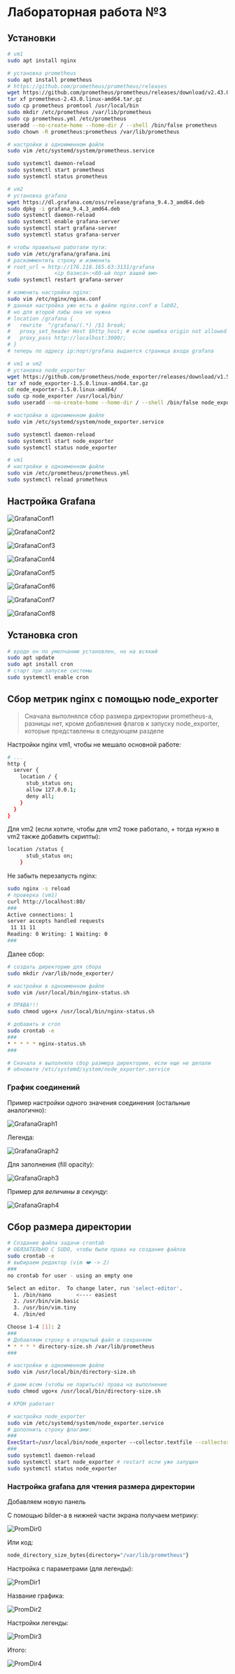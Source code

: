 # Лабораторная работа №3

## Установки

```bash
# vm1
sudo apt install nginx

# установка prometheus
sudo apt install prometheus
# https://github.com/prometheus/prometheus/releases
wget https://github.com/prometheus/prometheus/releases/download/v2.43.0/prometheus-2.43.0.linux-amd64.tar.gz
tar xf prometheus-2.43.0.linux-amd64.tar.gz
sudo cp prometheus promtool /usr/local/bin
sudo mkdir /etc/prometheus /var/lib/prometheus
sudo cp prometheus.yml /etc/prometheus
useradd --no-create-home --home-dir / --shell /bin/false prometheus
sudo chown -R prometheus:prometheus /var/lib/prometheus

# настройки в одноименном файле
sudo vim /etc/systemd/system/prometheus.service

sudo systemctl daemon-reload
sudo systemctl start prometheus
sudo systemctl status prometheus

# vm2
# установка grafana
wget https://dl.grafana.com/oss/release/grafana_9.4.3_amd64.deb
sudo dpkg -i grafana_9.4.3_amd64.deb
sudo systemctl daemon-reload
sudo systemctl enable grafana-server
sudo systemctl start grafana-server
sudo systemctl status grafana-server

# чтобы правильно работали пути:
sudo vim /etc/grafana/grafana.ini
# раскомментить строку и изменить
# root_url = http://176.118.165.63:3131/grafana
#              <ip_базиса>:<80-ый порт вашей вм>
sudo systemctl restart grafana-server

# изменить настройки nginx:
sudo vim /etc/nginx/nginx.conf
# данная настройка уже есть в файле nginx.conf в lab02,
# но для второй лабы она не нужна
# location /grafana {
#   rewrite  ^/grafana/(.*) /$1 break;
#   proxy_set_header Host $http_host; # если ошибка origin not allowed
#   proxy_pass http://localhost:3000/;
# }
# теперь по адресу ip:порт/grafana выдается страница входа grafana

# vm1 и vm2
# установка node_exporter
wget https://github.com/prometheus/node_exporter/releases/download/v1.5.0/node_exporter-1.5.0.linux-amd64.tar.gz
tar xf node_exporter-1.5.0.linux-amd64.tar.gz
cd node_exporter-1.5.0.linux-amd64/
sudo cp node_exporter /usr/local/bin/
sudo useradd --no-create-home --home-dir / --shell /bin/false node_exporter

# настройки в одноименном файле
sudo vim /etc/systemd/system/node_exporter.service

sudo systemctl daemon-reload
sudo systemctl start node_exporter
sudo systemctl status node_exporter

# vm1
# настройки в одноименном файле
sudo vim /etc/prometheus/prometheus.yml
sudo systemctl reload prometheus
```

## Настройка Grafana
![GrafanaConf1](https://user-images.githubusercontent.com/61819948/229065490-ee2e9519-d446-4cd1-809f-681cef22d360.png)

![GrafanaConf2](https://user-images.githubusercontent.com/61819948/229065664-ed825764-8f15-4f4c-93e3-e7af61d6dec2.png)

![GrafanaConf3](https://user-images.githubusercontent.com/61819948/229065758-b2de0f3f-41be-4b8f-86b6-fe50f2cb5ac2.png)

![GrafanaConf4](https://user-images.githubusercontent.com/61819948/229065784-49f6c90d-7142-4d2c-b291-fc2de219edb3.png)

![GrafanaConf5](https://user-images.githubusercontent.com/61819948/229065811-826e6810-ea93-4350-9778-d7a86760dae7.png)

![GrafanaConf6](https://user-images.githubusercontent.com/61819948/229065834-cde4b8e5-a04d-402e-aa99-4205698c808e.png)

![GrafanaConf7](https://user-images.githubusercontent.com/61819948/229065861-93177507-5543-4eda-a717-dc352c9700c1.png)

![GrafanaConf8](https://user-images.githubusercontent.com/61819948/229065880-b9477d25-a1c0-4093-a175-18c0ae721120.png)

## Установка cron

```bash
# вроде он по умолчанию установлен, но на всякий
sudo apt update
sudo apt install cron
# старт при запуске системы
sudo systemctl enable cron
```

## Сбор метрик nginx с помощью node_exporter

> Сначала выполнялся сбор размера директории prometheus-а, разницы нет, кроме добавления флагов к запуску node_exporter, которые представлены в следующем разделе

Настройки nginx vm1, чтобы не мешало основной работе:

```bash
# ...
http {
  server {
    location / {
      stub_status on;
      allow 127.0.0.1;
      deny all;
    }
  }
}
```

Для vm2 (если хотите, чтобы для vm2 тоже работало, + тогда нужно в vm2 также добавить скрипты):

```bash
location /status {
      stub_status on;
    }
```

Не забыть перезапусть nginx:

```bash
sudo nginx -s reload
# проверка (vm1)
curl http://localhost:80/
###
Active connections: 1 
server accepts handled requests
 11 11 11 
Reading: 0 Writing: 1 Waiting: 0
###
```

Далее сбор:

```bash
# создать директорию для сбора
sudo mkdir /var/lib/node_exporter/

# настройки в одноименном файле
sudo vim /usr/local/bin/nginx-status.sh

# ПРАВА!!!
sudo chmod ugo+x /usr/local/bin/nginx-status.sh

# добавить в cron
sudo crontab -e
###
* * * * * nginx-status.sh
###

# Сначала я выполняла сбор размера директории, если еще не делали
# обновите /etc/systemd/system/node_exporter.service
```

### График соединений

Пример настройки одного значения соединения (остальные аналогично):

![GrafanaGraph1](https://user-images.githubusercontent.com/61819948/229067617-8963f9ee-d169-4f13-93f2-d7e4a50f482e.png)

Легенда:

![GrafanaGraph2](https://user-images.githubusercontent.com/61819948/229067635-c890b001-a9b6-41a7-a3bf-3b9ca02e12cf.png)

Для заполнения (fill opacity):

![GrafanaGraph3](https://user-images.githubusercontent.com/61819948/229067652-942a6d74-9978-4050-a3ee-7ca7aef127cf.png)

Пример для *величины в секунду*:

![GrafanaGraph4](https://user-images.githubusercontent.com/61819948/229067667-249504c2-9a2d-4589-b15e-32269f85de73.png)

## Сбор размера директории

```bash
# Создание файла задачи crontab
# ОБЯЗАТЕЛЬНО С SUDO, чтобы были права на создание файлов
sudo crontab -e
# выбираем редактор (vim ❤️ -> 2)
###
no crontab for user - using an empty one

Select an editor.  To change later, run 'select-editor'.
  1. /bin/nano        <---- easiest
  2. /usr/bin/vim.basic
  3. /usr/bin/vim.tiny
  4. /bin/ed

Choose 1-4 [1]: 2
###
# Добавляем строку в открытый файл и сохраняем
* * * * * directory-size.sh /var/lib/prometheus
###

# настройки в одноименном файле
sudo vim /usr/local/bin/directory-size.sh

# даем всем (чтобы не париться) права на выполнение
sudo chmod ugo+x /usr/local/bin/directory-size.sh

# КРОН работает

# настройка node_exporter
sudo vim /etc/systemd/system/node_exporter.service
# дополнить строку флагами:
###
ExecStart=/usr/local/bin/node_exporter --collector.textfile --collector.textfile.directory=/var/lib/node_exporter
###
sudo systemctl daemon-reload
sudo systemctl start node_exporter # restart если уже запущен
sudo systemctl status node_exporter
```

### Настройка grafana для чтения размера директории

Добавляем новую панель

С помощью bilder-а в нижней части экрана получаем метрику:

![PromDir0](https://user-images.githubusercontent.com/61819948/229068969-9ccb8d9f-fa18-4bf6-901d-0640d5570ca4.png)

Или код:

```bash
node_directory_size_bytes{directory="/var/lib/prometheus"}
```

Настройка с параметрами (для легенды):

![PromDir1](https://user-images.githubusercontent.com/61819948/229069022-2416ea89-2aa1-42a6-9aae-59242e5fea82.png)

Название графика:

![PromDir2](https://user-images.githubusercontent.com/61819948/229069045-e7ed9550-f49f-44e0-8206-656dcaab437c.png)

Настройки легенды:

![PromDir3](https://user-images.githubusercontent.com/61819948/229069078-6664ec6e-cb65-4e64-8d64-603672d326d8.png)

Итого:

![PromDir4](https://user-images.githubusercontent.com/61819948/229069106-4a460abc-4308-44d5-8f61-3811d968173c.png)


